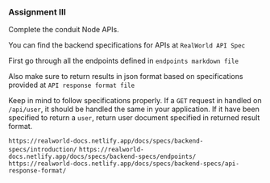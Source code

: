 ### Assignment III

Complete the conduit Node APIs.

You can find the backend specifications for APIs at `RealWorld API Spec`

First go through all the endpoints defined in `endpoints markdown file`

Also make sure to return results in json format based on specifications provided at `API response format file`

Keep in mind to follow specifications properly. If a `GET` request in handled on `/api/user`, it should be handled the same in your application. If it have been specified to return a `user`, return user document specified in returned result format.

`https://realworld-docs.netlify.app/docs/specs/backend-specs/introduction/`
 `https://realworld-docs.netlify.app/docs/specs/backend-specs/endpoints/`
 `https://realworld-docs.netlify.app/docs/specs/backend-specs/api-response-format/`